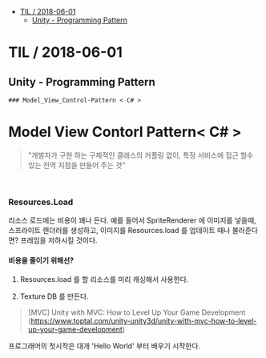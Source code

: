 <!-- START doctoc generated TOC please keep comment here to allow auto update -->
<!-- DON'T EDIT THIS SECTION, INSTEAD RE-RUN doctoc TO UPDATE -->


- [TIL   / 2018-06-01](#til----2018-06-01)
  - [Unity - Programming Pattern](#unity---programming-pattern)

<!-- END doctoc generated TOC please keep comment here to allow auto update -->

# TIL   / 2018-06-01
  ## Unity - Programming Pattern
    ### Model_View_Control-Pattern < C# >

 # Model View Contorl Pattern< C# >
 
> "개발자가 구현 하는 구체적인 클래스의 커플링 없이, 특정 서비스에 접근 할수 있는 전역 지점을 만들어 주는 것"

<br>

### Resources.Load

리소스 로드에는 비용이 꽤나 든다. 예를 들어서 SpriteRenderer 에 이미지를 넣을때, 스프라이트 렌더러를 생성하고, 이미지를 Resources.load 를 업데이트 때나 불러준다면? 프레임을 저하시킬 것이다.

#### 비용을 줄이기 위해선?

1. Resources.load 를 할 리소스를 미리 캐싱해서 사용한다.

2. Texture DB 를 만든다.
> 
> [MVC] Unity with MVC: How to Level Up Your Game Development
<br>(https://www.toptal.com/unity-unity3d/unity-with-mvc-how-to-level-up-your-game-development)

프로그래머의 첫시작은 대개 'Hello World' 부터 배우기 시작한다. 
